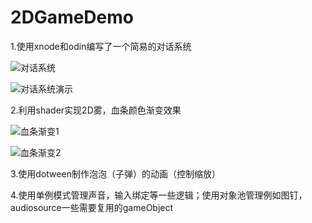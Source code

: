 # 2DGameDemo
1.使用xnode和odin编写了一个简易的对话系统

![对话系统](https://github.com/Wxwind/2DGameDemo/tree/master/Assets/Imgage/dialougueSystem_Editor)

![对话系统演示](https://github.com/Wxwind/2DGameDemo/tree/master/Assets/Imgage/dialougueSystem_Running)

2.利用shader实现2D雾，血条颜色渐变效果

![血条渐变1](https://github.com/Wxwind/2DGameDemo/tree/master/Assets/Imgage/Blood1.png)

![血条渐变2](https://github.com/Wxwind/2DGameDemo/tree/master/Assets/Imgage/Blood2.png)

3.使用dotween制作泡泡（子弹）的动画（控制缩放）

4.使用单例模式管理声音，输入绑定等一些逻辑；使用对象池管理例如图钉，audiosource一些需要复用的gameObject
